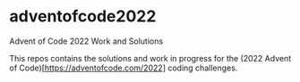 # adventofcode2022
Advent of Code 2022 Work and Solutions

This repos contains the solutions and work in progress for the (2022 Advent of Code)[https://adventofcode.com/2022] coding challenges. 
